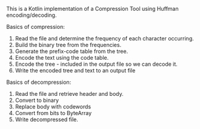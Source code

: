 This is a Kotlin implementation of a Compression Tool using Huffman encoding/decoding. 

Basics of compression:
  1. Read the file and determine the frequency of each character occurring.
  2. Build the binary tree from the frequencies.
  3. Generate the prefix-code table from the tree.
  4. Encode the text using the code table.
  5. Encode the tree - included in the output file so we can decode it.
  6. Write the encoded tree and text to an output file

Basics of decompression:
  1. Read the file and retrieve header and body.
  2. Convert to binary
  3. Replace body with codewords
  4. Convert from bits to ByteArray
  5. Write decompressed file.
